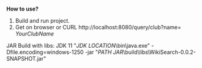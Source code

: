 **How to use?**

1. Build and run project.
2. Get on browser or CURL http://localhost:8080/query/club?name= _YourClubName_

JAR Build with libs:
JDK 11
"_JDK LOCATION_\bin\java.exe" -Dfile.encoding=windows-1250 -jar "_PATH JAR_\build\libs\WikiSearch-0.0.2-SNAPSHOT.jar"